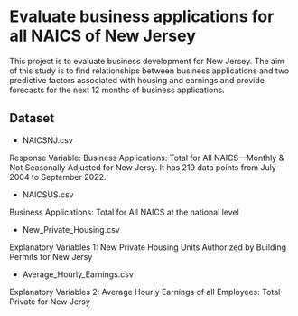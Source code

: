 # Evaluate business applications for all NAICS of New Jersey

This project is to evaluate business development for New Jersey. The aim of this study is to find relationships between business applications and two predictive factors associated with housing and earnings and provide forecasts for the next 12 months of business applications.

## Dataset

- NAICSNJ.csv

Response Variable: Business Applications: Total for All NAICS—Monthly & Not Seasonally Adjusted for New Jersy. It has 219 data points from July 2004 to September 2022.

- NAICSUS.csv

Business Applications: Total for All NAICS at the national level

- New_Private_Housing.csv

Explanatory Variables 1: New Private Housing Units Authorized by Building Permits for New Jersy

- Average_Hourly_Earnings.csv

Explanatory Variables 2: Average Hourly Earnings of all Employees: Total Private for New Jersy

